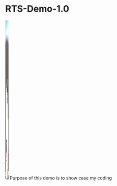 # RTS-Demo-1.0
<img src="https://github.com/EternalAzure/RTS-Demo-1.0/blob/main/RTS%20kuva.png" width="10" height="502" />
Purpose of this demo is to show case my coding
